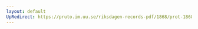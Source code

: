 ```yaml
---
layout: default
UpRedirect: https://pruto.im.uu.se/riksdagen-records-pdf/1868/prot-1868--fk--306/prot-1868--fk--306_021.pdf
---
```

